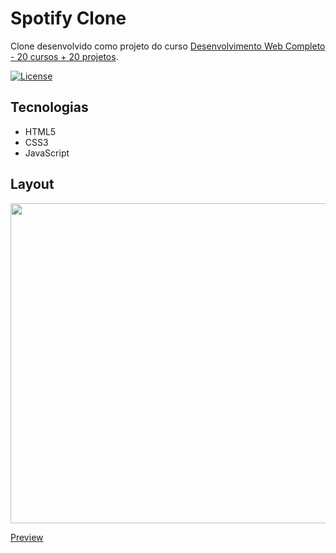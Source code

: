 # Spotify Clone

Clone desenvolvido como projeto do curso [Desenvolvimento Web Completo - 20 cursos + 20 projetos](https://www.udemy.com/course/web-completo/).

[![License](https://img.shields.io/npm/l/react)](https://github.com/leobaraujo/html-spotify-clone/blob/main/LICENSE) 

## Tecnologias

- HTML5
- CSS3
- JavaScript

## Layout

<img src="https://i.ibb.co/7bK5477/html-spotify.png" width="512" />

[Preview](https://leobaraujo-spotify.vercel.app/)
